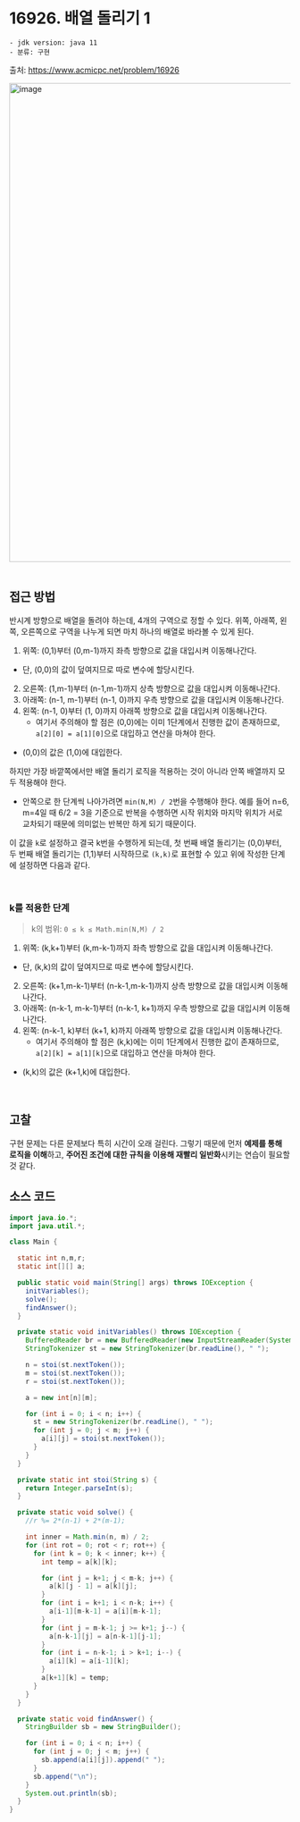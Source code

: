 # 16926. 배열 돌리기 1

    - jdk version: java 11
    - 분류: 구현

출처: https://www.acmicpc.net/problem/16926
<br>

<img width="857" alt="image" src="https://user-images.githubusercontent.com/56334513/170469107-147e87af-0d3f-4007-9f11-f25b2380cf2e.png">


<br>
<br>

## 접근 방법

반시계 방향으로 배열을 돌려야 하는데, 4개의 구역으로 정할 수 있다. 위쪽, 아래쪽, 왼쪽, 오른쪽으로 구역을 나누게 되면 마치 하나의 배열로 바라볼 수 있게 된다. <br>

1. 위쪽: (0,1)부터 (0,m-1)까지 좌측 방향으로 값을 대입시켜 이동해나간다.
  + 단, (0,0)의 값이 덮여지므로 따로 변수에 할당시킨다.
2. 오른쪽: (1,m-1)부터 (n-1,m-1)까지 상측 방향으로 값을 대입시켜 이동해나간다.
3. 아래쪽: (n-1, m-1)부터 (n-1, 0)까지 우측 방향으로 값을 대입시켜 이동해나간다.
4. 왼쪽: (n-1, 0)부터 (1, 0)까지 아래쪽 방향으로 값을 대입시켜 이동해나간다.
   + 여기서 주의해야 할 점은 (0,0)에는 이미 1단계에서 진행한 값이 존재하므로, `a[2][0] = a[1][0]`으로 대입하고 연산을 마쳐야 한다.

+ (0,0)의 값은 (1,0)에 대입한다.

하지만 가장 바깥쪽에서만 배열 돌리기 로직을 적용하는 것이 아니라 안쪽 배열까지 모두 적용해야 한다. <br>
+ 안쪽으로 한 단계씩 나아가려면 `min(N,M) / 2`번을 수행해야 한다. 예를 들어 n=6, m=4일 때 6/2 = 3을 기준으로 반복을 수행하면 시작 위치와 마지막 위치가 서로 교차되기 때문에 의미없는 반복만 하게 되기 때문이다.

이 값을 `k`로 설정하고 결국 k번을 수행하게 되는데, 첫 번째 배열 돌리기는 (0,0)부터, 두 번째 배열 돌리기는 (1,1)부터 시작하므로 `(k,k)`로 표현할 수 있고 위에 작성한 단계에 설정하면 다음과 같다.

<br>

### k를 적용한 단계

> k의 범위: `0 ≤ k ≤ Math.min(N,M) / 2`

1. 위쪽: (k,k+1)부터 (k,m-k-1)까지 좌측 방향으로 값을 대입시켜 이동해나간다.
+ 단, (k,k)의 값이 덮여지므로 따로 변수에 할당시킨다.
2. 오른쪽: (k+1,m-k-1)부터 (n-k-1,m-k-1)까지 상측 방향으로 값을 대입시켜 이동해나간다.
3. 아래쪽: (n-k-1, m-k-1)부터 (n-k-1, k+1)까지 우측 방향으로 값을 대입시켜 이동해나간다.
4. 왼쪽: (n-k-1, k)부터 (k+1, k)까지 아래쪽 방향으로 값을 대입시켜 이동해나간다.
   + 여기서 주의해야 할 점은 (k,k)에는 이미 1단계에서 진행한 값이 존재하므로, `a[2][k] = a[1][k]`으로 대입하고 연산을 마쳐야 한다.

+ (k,k)의 값은 (k+1,k)에 대입한다.

<br>

## 고찰

구현 문제는 다른 문제보다 특히 시간이 오래 걸린다. 그렇기 때문에 먼저 **예제를 통해 로직을 이해**하고, **주어진 조건에 대한 규칙을 이용해 재빨리 일반화**시키는 연습이 필요할 것 같다.  

## 소스 코드

```java
import java.io.*;
import java.util.*;

class Main {

  static int n,m,r;
  static int[][] a;

  public static void main(String[] args) throws IOException {
    initVariables();
    solve();
    findAnswer();
  }

  private static void initVariables() throws IOException {
    BufferedReader br = new BufferedReader(new InputStreamReader(System.in));
    StringTokenizer st = new StringTokenizer(br.readLine(), " ");

    n = stoi(st.nextToken());
    m = stoi(st.nextToken());
    r = stoi(st.nextToken());

    a = new int[n][m];

    for (int i = 0; i < n; i++) {
      st = new StringTokenizer(br.readLine(), " ");
      for (int j = 0; j < m; j++) {
        a[i][j] = stoi(st.nextToken());
      }
    }
  }

  private static int stoi(String s) {
    return Integer.parseInt(s);
  }

  private static void solve() {
    //r %= 2*(n-1) + 2*(m-1);

    int inner = Math.min(n, m) / 2;
    for (int rot = 0; rot < r; rot++) {
      for (int k = 0; k < inner; k++) {
        int temp = a[k][k];

        for (int j = k+1; j < m-k; j++) {
          a[k][j - 1] = a[k][j];
        }
        for (int i = k+1; i < n-k; i++) {
          a[i-1][m-k-1] = a[i][m-k-1];
        }
        for (int j = m-k-1; j >= k+1; j--) {
          a[n-k-1][j] = a[n-k-1][j-1];
        }
        for (int i = n-k-1; i > k+1; i--) {
          a[i][k] = a[i-1][k];
        }
        a[k+1][k] = temp;
      }
    }
  }

  private static void findAnswer() {
    StringBuilder sb = new StringBuilder();

    for (int i = 0; i < n; i++) {
      for (int j = 0; j < m; j++) {
        sb.append(a[i][j]).append(" ");
      }
      sb.append("\n");
    }
    System.out.println(sb);
  }
}
```